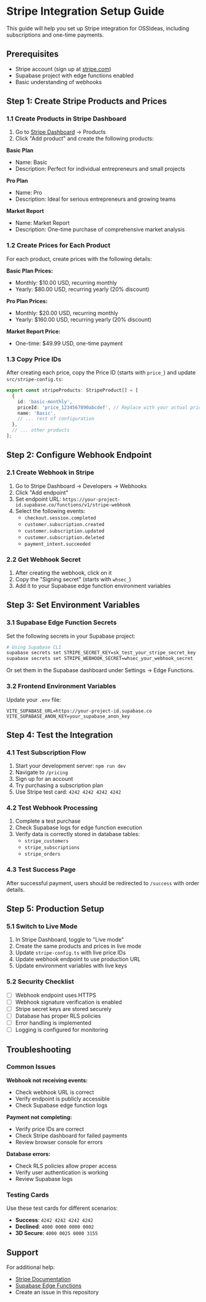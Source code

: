 # Stripe Integration Setup Guide

This guide will help you set up Stripe integration for OSSIdeas, including subscriptions and one-time payments.

## Prerequisites

- Stripe account (sign up at [stripe.com](https://stripe.com))
- Supabase project with edge functions enabled
- Basic understanding of webhooks

## Step 1: Create Stripe Products and Prices

### 1.1 Create Products in Stripe Dashboard

1. Go to [Stripe Dashboard](https://dashboard.stripe.com) → Products
2. Click "Add product" and create the following products:

**Basic Plan**
- Name: Basic
- Description: Perfect for individual entrepreneurs and small projects

**Pro Plan**
- Name: Pro  
- Description: Ideal for serious entrepreneurs and growing teams

**Market Report**
- Name: Market Report
- Description: One-time purchase of comprehensive market analysis

### 1.2 Create Prices for Each Product

For each product, create prices with the following details:

**Basic Plan Prices:**
- Monthly: $10.00 USD, recurring monthly
- Yearly: $80.00 USD, recurring yearly (20% discount)

**Pro Plan Prices:**
- Monthly: $20.00 USD, recurring monthly  
- Yearly: $160.00 USD, recurring yearly (20% discount)

**Market Report Price:**
- One-time: $49.99 USD, one-time payment

### 1.3 Copy Price IDs

After creating each price, copy the Price ID (starts with `price_`) and update `src/stripe-config.ts`:

```typescript
export const stripeProducts: StripeProduct[] = [
  {
    id: 'basic-monthly',
    priceId: 'price_1234567890abcdef', // Replace with your actual price ID
    name: 'Basic',
    // ... rest of configuration
  },
  // ... other products
];
```

## Step 2: Configure Webhook Endpoint

### 2.1 Create Webhook in Stripe

1. Go to Stripe Dashboard → Developers → Webhooks
2. Click "Add endpoint"
3. Set endpoint URL: `https://your-project-id.supabase.co/functions/v1/stripe-webhook`
4. Select the following events:
   - `checkout.session.completed`
   - `customer.subscription.created`
   - `customer.subscription.updated`
   - `customer.subscription.deleted`
   - `payment_intent.succeeded`

### 2.2 Get Webhook Secret

1. After creating the webhook, click on it
2. Copy the "Signing secret" (starts with `whsec_`)
3. Add it to your Supabase edge function environment variables

## Step 3: Set Environment Variables

### 3.1 Supabase Edge Function Secrets

Set the following secrets in your Supabase project:

```bash
# Using Supabase CLI
supabase secrets set STRIPE_SECRET_KEY=sk_test_your_stripe_secret_key
supabase secrets set STRIPE_WEBHOOK_SECRET=whsec_your_webhook_secret
```

Or set them in the Supabase dashboard under Settings → Edge Functions.

### 3.2 Frontend Environment Variables

Update your `.env` file:

```env
VITE_SUPABASE_URL=https://your-project-id.supabase.co
VITE_SUPABASE_ANON_KEY=your_supabase_anon_key
```

## Step 4: Test the Integration

### 4.1 Test Subscription Flow

1. Start your development server: `npm run dev`
2. Navigate to `/pricing`
3. Sign up for an account
4. Try purchasing a subscription plan
5. Use Stripe test card: `4242 4242 4242 4242`

### 4.2 Test Webhook Processing

1. Complete a test purchase
2. Check Supabase logs for edge function execution
3. Verify data is correctly stored in database tables:
   - `stripe_customers`
   - `stripe_subscriptions` 
   - `stripe_orders`

### 4.3 Test Success Page

After successful payment, users should be redirected to `/success` with order details.

## Step 5: Production Setup

### 5.1 Switch to Live Mode

1. In Stripe Dashboard, toggle to "Live mode"
2. Create the same products and prices in live mode
3. Update `stripe-config.ts` with live price IDs
4. Update webhook endpoint to use production URL
5. Update environment variables with live keys

### 5.2 Security Checklist

- [ ] Webhook endpoint uses HTTPS
- [ ] Webhook signature verification is enabled
- [ ] Stripe secret keys are stored securely
- [ ] Database has proper RLS policies
- [ ] Error handling is implemented
- [ ] Logging is configured for monitoring

## Troubleshooting

### Common Issues

**Webhook not receiving events:**
- Check webhook URL is correct
- Verify endpoint is publicly accessible
- Check Supabase edge function logs

**Payment not completing:**
- Verify price IDs are correct
- Check Stripe dashboard for failed payments
- Review browser console for errors

**Database errors:**
- Check RLS policies allow proper access
- Verify user authentication is working
- Review Supabase logs

### Testing Cards

Use these test cards for different scenarios:

- **Success**: `4242 4242 4242 4242`
- **Declined**: `4000 0000 0000 0002`
- **3D Secure**: `4000 0025 0000 3155`

## Support

For additional help:
- [Stripe Documentation](https://stripe.com/docs)
- [Supabase Edge Functions](https://supabase.com/docs/guides/functions)
- Create an issue in this repository